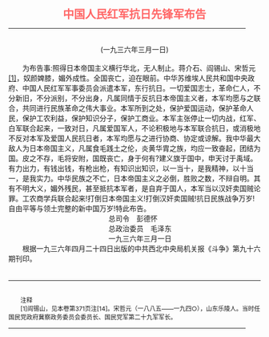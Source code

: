 <center><FONT style="FONT-SIZE: 16.5pt" COLOR="#FF6666" FACE="楷体_GB2312"><B>中国人民红军抗日先锋军布告</B></center></FONT>
<HR color="#EE9B73" size="1" width="94%">
<BR>
<center>(一九三六年三月一日)</center>
<BR>
　　为布告事:照得日本帝国主义横行华北，无人制止。蒋介石、阎锡山、宋哲元<a href="#tail">[1]</a>，奴颜婢膝，媚外成性。全国丧亡，迫在眼前。中华苏维埃人民共和国中央政府、中国人民红军军事委员会派遣本军，东行抗日。一切爱国志士，革命仁人，不分新旧，不分派别，不分出身，凡属同情于反抗日本帝国主义者，本军均愿与之联合，共同进行民族革命之伟大事业。本军所到之处，保护爱国运动，保护革命人民，保护工农利益，保护知识分子，保护工商业。本军主张停止一切内战，红军、白军联合起来，一致对日，凡属爱国军人，不论积极地与本军联合抗日，或消极地不反对本军及爱国人民抗日者，本军均愿与之进行协商、协定或谅解。我中华最大敌人为日本帝国主义，凡属食毛践土之伦，炎黄华胄之族，均应一致奋起，团结为国。皮之不存，毛将安附，国既丧亡，身于何有?建义旗于国中，申天讨于禹域。有力出力，有钱出钱，有枪出枪，有知识出知识，以一当十，是我精神，以十当一，是我实力。中华民族之不亡，日本帝国主义之必倒，胜败之数，不辩自明。其有不明大义，媚外残民，甚至抵抗本军者，是自弃于国人，本军当以汉奸卖国贼论罪。工农商学兵联合起来!打倒日本帝国主义!打倒汉奸卖国贼!抗日民族战争万岁!自由平等与领土完整的新中国万岁!特此布告。
<BR>
　　　　　　　　　　　　　　 总司令　彭德怀
<BR>
　　　　　　　　　　　　　　 总政治委员　毛泽东
<BR>
　　　　　　　　　　　　　　 一九三六年三月一日
<BR>
　　根据一九三六年四月二十四日出版的中共西北中央局机关报《斗争》第九十六期刊印。
<BR>
　　<hr><a name="tail"></a>    <FONT style="FONT-SIZE: 9pt">
<BR>
　　注释
<BR>
　　[1]阎锡山，见本卷第371页注[14]。宋哲元（一八八五——一九四○），山东乐陵人。当时任国民党政府冀察政务委员会委员长、国民党军第二十九军军长。
<BR>
</FONT>
<HR color="#EE9B73" size="1" width="94%">

